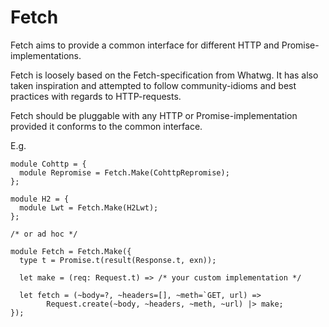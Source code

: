 # Fetch

Fetch aims to provide a common interface for different HTTP and Promise-implementations.

Fetch is loosely based on the Fetch-specification from Whatwg. It has also taken inspiration and attempted to follow community-idioms and best practices with regards to HTTP-requests.

Fetch should be pluggable with any HTTP or Promise-implementation provided it conforms to the common interface.

E.g.

```reason
module Cohttp = {
  module Repromise = Fetch.Make(CohttpRepromise);
};
```

```reason
module H2 = {
  module Lwt = Fetch.Make(H2Lwt);
};
```

```reason
/* or ad hoc */

module Fetch = Fetch.Make({
  type t = Promise.t(result(Response.t, exn));

  let make = (req: Request.t) => /* your custom implementation */

  let fetch = (~body=?, ~headers=[], ~meth=`GET, url) =>
        Request.create(~body, ~headers, ~meth, ~url) |> make;
});
```

